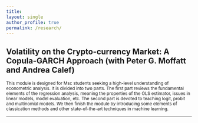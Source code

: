 ```yaml
---
title: 
layout: single 
author_profile: true 
permalink: /research/ 
---
```

  ## Volatility on the Crypto-currency Market: A Copula-GARCH Approach (with Peter G. Moffatt and Andrea Calef) 

 <sub> This module is designed for Msc students seeking a high-level understanding of econometric analysis. It is divided into two parts. The first part reviews the fundamental elements of the regression analysis, meaning the properties of the OLS estimator, issues in linear models, model evaluation, etc. The second part is devoted to teaching logit, probit and multinomial models. We then finish the module by introducing some elements of classication methods and other state-of-the-art techniques in machine learning. </sub>  

---
